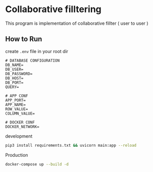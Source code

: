 # Collaborative filltering

This program is implementation of collaborative fillter ( user to user )

## How to Run

create `.env` file in your root dir

```.env
# DATABASE CONFIGURATION
DB_NAME=
DB_USER=
DB_PASSWORD=
DB_HOST=
DB_PORT=
QUERY=

# APP CONF
APP_PORT=
APP_NAME=
ROW_VALUE=
COLUMN_VALUE=

# DOCKER CONF
DOCKER_NETWORK=
```

development
```bash
pip3 install requirements.txt && uvicorn main:app --reload
```

Production
```bash
docker-compose up --build -d
```